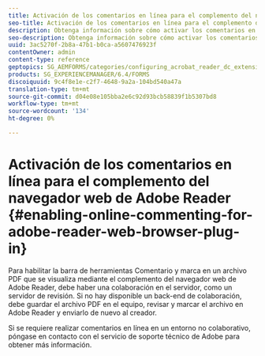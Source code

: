 ```yaml
---
title: Activación de los comentarios en línea para el complemento del navegador web de Adobe Reader
seo-title: Activación de los comentarios en línea para el complemento del navegador web de Adobe Reader
description: Obtenga información sobre cómo activar los comentarios en línea para el complemento del navegador web de Adobe Reader.
seo-description: Obtenga información sobre cómo activar los comentarios en línea para el complemento del navegador web de Adobe Reader.
uuid: 3ac5270f-2b8a-47b1-b0ca-a5607476923f
contentOwner: admin
content-type: reference
geptopics: SG_AEMFORMS/categories/configuring_acrobat_reader_dc_extensions
products: SG_EXPERIENCEMANAGER/6.4/FORMS
discoiquuid: 9c4f8e1e-c2f7-4648-9a2a-104bd540a47a
translation-type: tm+mt
source-git-commit: d04e08e105bba2e6c92d93bcb58839f1b5307bd8
workflow-type: tm+mt
source-wordcount: '134'
ht-degree: 0%

---
```



# Activación de los comentarios en línea para el complemento del navegador web de Adobe Reader {#enabling-online-commenting-for-adobe-reader-web-browser-plug-in}

Para habilitar la barra de herramientas Comentario y marca en un archivo PDF que se visualiza mediante el complemento del navegador web de Adobe Reader, debe haber una colaboración en el servidor, como un servidor de revisión. Si no hay disponible un back-end de colaboración, debe guardar el archivo PDF en el equipo, revisar y marcar el archivo en Adobe Reader y enviarlo de nuevo al creador.

Si se requiere realizar comentarios en línea en un entorno no colaborativo, póngase en contacto con el servicio de soporte técnico de Adobe para obtener más información.
